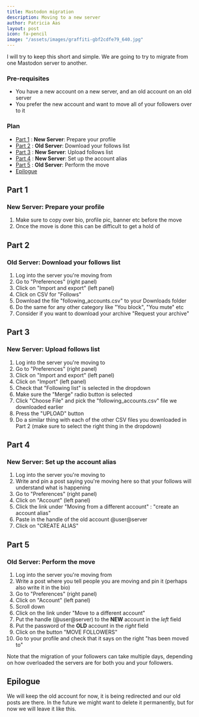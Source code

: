 ```yaml
---
title: Mastodon migration
description: Moving to a new server
author: Patricia Aas
layout: post
icon: fa-pencil
image: "/assets/images/graffiti-gbf2cdfe79_640.jpg"
---
```


I will try to keep this short and simple. We are going to try to migrate from one Mastodon server to another.

### Pre-requisites

* You have a new account on a new server, and an old account on an old server
* You prefer the new account and want to move all of your followers over to it

### Plan

* [Part 1](#part-1) : **New Server**: Prepare your profile
* [Part 2](#part-2) : **Old Server**: Download your follows list
* [Part 3](#part-3) : **New Server**: Upload follows list
* [Part 4](#part-4) : **New Server**: Set up the account alias
* [Part 5](#part-5) : **Old Server**: Perform the move
* [Epilogue](#epilogue)

## Part 1

### New Server: Prepare your profile

1. Make sure to copy over bio, profile pic, banner etc before the move
2. Once the move is done this can be difficult to get a hold of

## Part 2

### Old Server: Download your follows list

1. Log into the server you're moving from
2. Go to "Preferences" (right panel)
3. Click on "Import and export" (left panel)
4. Click on CSV for "Follows"
5. Download the file "following_accounts.csv" to your Downloads folder
6. Do the same for any other category like "You block", "You mute" etc
7. Consider if you want to download your archive "Request your archive"

## Part 3

### New Server: Upload follows list

1. Log into the server you're moving to
2. Go to "Preferences" (right panel)
3. Click on "Import and export" (left panel)
4. Click on "Import" (left panel)
5. Check that "Following list" is selected in the dropdown
6. Make sure the "Merge" radio button is selected
7. Click "Choose File" and pick the "following_accounts.csv" file we downloaded earlier
8. Press the "UPLOAD" button
9. Do a similar thing with each of the other CSV files you downloaded in Part 2 (make sure to select the right thing in
   the dropdown)

## Part 4

### New Server: Set up the account alias

1. Log into the server you're moving to
2. Write and pin a post saying you're moving here so that your follows will understand what is happening
3. Go to "Preferences" (right panel)
4. Click on "Account" (left panel)
5. Click the link under "Moving from a different account" : "create an account alias"
6. Paste in the handle of the old account @user@server
7. Click on "CREATE ALIAS"

## Part 5

### Old Server: Perform the move

1. Log into the server you're moving from
2. Write a post where you tell people you are moving and pin it (perhaps also write it in the bio)
3. Go to "Preferences" (right panel)
4. Click on "Account" (left panel)
5. Scroll down
6. Click on the link under "Move to a different account"
7. Put the handle (@user@server) to the **NEW** account in the _left_ field
8. Put the password of the **OLD** account in the _right_ field
9. Click on the button "MOVE FOLLOWERS"
10. Go to your profile and check that it says on the right "has been moved to"

Note that the migration of your followers can take multiple days, depending on how overloaded the servers are for both
you and your followers.

## Epilogue

We will keep the old account for now, it is being redirected and our old posts are there. In the future we might want to
delete it permanently, but for now we will leave it like this.
